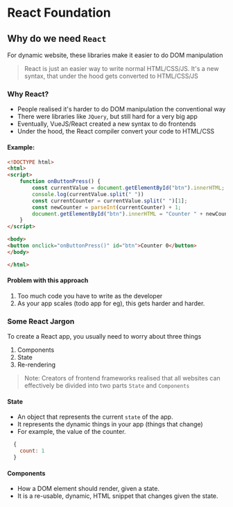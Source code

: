 # React Foundation

## Why do we need `React`

For dynamic website, these libraries make it easier to do DOM manipulation

> React is just an easier way to write normal HTML/CSS/JS.
> It's a new syntax, that under the hood gets converted to HTML/CSS/JS

### Why React?

* People realised it's harder to do DOM manipulation the conventional way
* There were libraries like `JQuery`, but still hard for a very big app
* Eventually, VueJS/React created a new syntax to do frontends
* Under the hood, the React compiler convert your code to HTML/CSS

#### Example:
```html
<!DOCTYPE html>
<html>
<script>
    function onButtonPress() {
        const currentValue = document.getElementById("btn").innerHTML;
        console.log(currentValue.split(" "))
        const currentCounter = currentValue.split(" ")[1];
        const newCounter = parseInt(currentCounter) + 1;
        document.getElementById("btn").innerHTML = "Counter " + newCounter;
    }
</script>

<body>
<button onclick="onButtonPress()" id="btn">Counter 0</button>
</body>

</html>
```
#### Problem with this approach
1. Too much code you have to write as the developer
2. As your app scales (todo app for eg), this gets
   harder and harder.

### Some React Jargon
To create a React app, you usually need to worry about three things
1. Components
2. State
3. Re-rendering
> Note: Creators of frontend frameworks realised that all websites can effectively be divided into two parts `State` and `Components`

#### State
* An object that represents the current `state` of the app.
* It represents the dynamic things in your app (things that change)
* For example, the value of the counter.
```javascript
  {
    count: 1
  }
```

#### Components
* How a DOM element should render, given a state.
* It is a re-usable, dynamic, HTML snippet that changes given the state. 